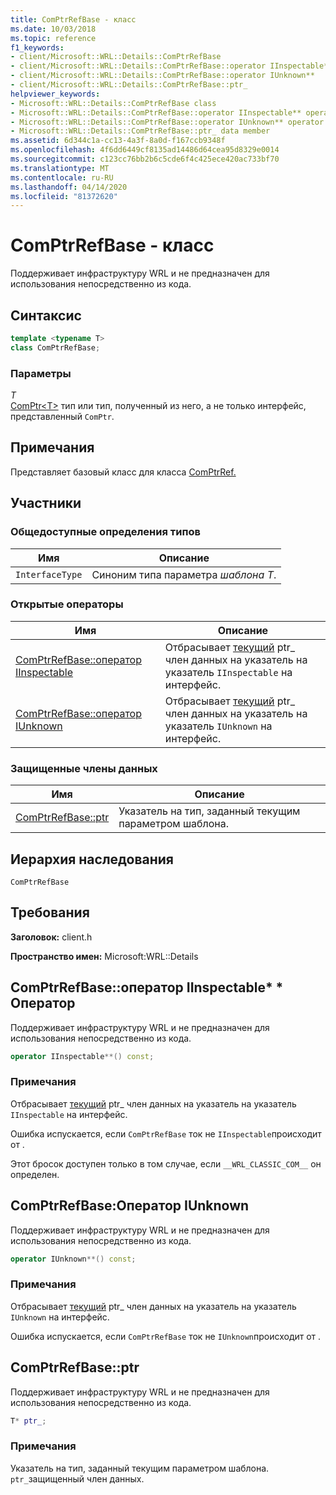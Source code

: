 ```yaml
---
title: ComPtrRefBase - класс
ms.date: 10/03/2018
ms.topic: reference
f1_keywords:
- client/Microsoft::WRL::Details::ComPtrRefBase
- client/Microsoft::WRL::Details::ComPtrRefBase::operator IInspectable**
- client/Microsoft::WRL::Details::ComPtrRefBase::operator IUnknown**
- client/Microsoft::WRL::Details::ComPtrRefBase::ptr_
helpviewer_keywords:
- Microsoft::WRL::Details::ComPtrRefBase class
- Microsoft::WRL::Details::ComPtrRefBase::operator IInspectable** operator
- Microsoft::WRL::Details::ComPtrRefBase::operator IUnknown** operator
- Microsoft::WRL::Details::ComPtrRefBase::ptr_ data member
ms.assetid: 6d344c1a-cc13-4a3f-8a0d-f167ccb9348f
ms.openlocfilehash: 4f6dd6449cf8135ad14486d64cea95d8329e0014
ms.sourcegitcommit: c123cc76bb2b6c5cde6f4c425ece420ac733bf70
ms.translationtype: MT
ms.contentlocale: ru-RU
ms.lasthandoff: 04/14/2020
ms.locfileid: "81372620"
---
```

# <a name="comptrrefbase-class"></a>ComPtrRefBase - класс

Поддерживает инфраструктуру WRL и не предназначен для использования непосредственно из кода.

## <a name="syntax"></a>Синтаксис

```cpp
template <typename T>
class ComPtrRefBase;
```

### <a name="parameters"></a>Параметры

*T*<br/>
[ComPtr\<T>](comptr-class.md) тип или тип, полученный из него, а не только интерфейс, представленный `ComPtr`.

## <a name="remarks"></a>Примечания

Представляет базовый класс для класса [ComPtrRef.](comptrref-class.md)

## <a name="members"></a>Участники

### <a name="public-typedefs"></a>Общедоступные определения типов

Имя            | Описание
--------------- | -------------------------------------------------
`InterfaceType` | Синоним типа параметра *шаблона T*.

### <a name="public-operators"></a>Открытые операторы

Имя                                                                       | Описание
-------------------------------------------------------------------------- | -----------------------------------------------------------------------------------------------------
[ComPtrRefBase::оператор IInspectable](#operator-iinspectable-star-star) | Отбрасывает [текущий](#ptr) ptr_ член данных на указатель на указатель `IInspectable` на интерфейс.
[ComPtrRefBase::оператор IUnknown](#operator-iunknown-star-star)         | Отбрасывает [текущий](#ptr) ptr_ член данных на указатель на указатель `IUnknown` на интерфейс.

### <a name="protected-data-members"></a>Защищенные члены данных

Имя                        | Описание
--------------------------- | ----------------------------------------------------------------
[ComPtrRefBase::ptr](#ptr) | Указатель на тип, заданный текущим параметром шаблона.

## <a name="inheritance-hierarchy"></a>Иерархия наследования

`ComPtrRefBase`

## <a name="requirements"></a>Требования

**Заголовок:** client.h

**Пространство имен:** Microsoft:WRL::Details

## <a name="comptrrefbaseoperator-iinspectable-operator"></a><a name="operator-iinspectable-star-star"></a>ComPtrRefBase::оператор IInspectable\* \* Оператор

Поддерживает инфраструктуру WRL и не предназначен для использования непосредственно из кода.

```cpp
operator IInspectable**() const;
```

### <a name="remarks"></a>Примечания

Отбрасывает [текущий](#ptr) ptr_ член данных на указатель на указатель `IInspectable` на интерфейс.

Ошибка испускается, если `ComPtrRefBase` ток не `IInspectable`происходит от .

Этот бросок доступен только в том случае, если `__WRL_CLASSIC_COM__` он определен.

## <a name="comptrrefbaseoperator-iunknown-operator"></a><a name="operator-iunknown-star-star"></a>ComPtrRefBase:Оператор IUnknown

Поддерживает инфраструктуру WRL и не предназначен для использования непосредственно из кода.

```cpp
operator IUnknown**() const;
```

### <a name="remarks"></a>Примечания

Отбрасывает [текущий](#ptr) ptr_ член данных на указатель на указатель `IUnknown` на интерфейс.

Ошибка испускается, если `ComPtrRefBase` ток не `IUnknown`происходит от .

## <a name="comptrrefbaseptr_"></a><a name="ptr"></a>ComPtrRefBase::ptr

Поддерживает инфраструктуру WRL и не предназначен для использования непосредственно из кода.

```cpp
T* ptr_;
```

### <a name="remarks"></a>Примечания

Указатель на тип, заданный текущим параметром шаблона. `ptr_`защищенный член данных.
